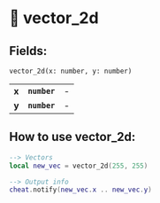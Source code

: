 # 💈 vector\_2d

## Fields:

`vector_2d(x: number, y: number)`

|       |              |   |
| ----- | ------------ | - |
| **x** | **`number`** | - |
| **y** | **`number`** | - |

## How to use vector\_2d:

```lua
--> Vectors
local new_vec = vector_2d(255, 255)

--> Output info
cheat.notify(new_vec.x .. new_vec.y)
```
